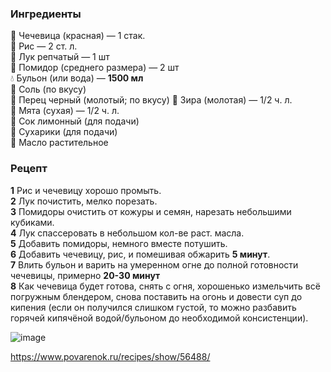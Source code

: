 ### Ингредиенты
🥯 Чечевица (красная) — 1 стак.
<br>
🍚 Рис — 2 ст. л.
<br>
🧅 Лук репчатый — 1 шт
<br>
🍅 Помидор (среднего размера) — 2 шт
<br>
💧 Бульон (или вода) — **1500 мл**
<br>
🧂 Соль (по вкусу)
<br>
🧂 Перец черный (молотый; по вкусу)
🍂 Зира (молотая) — 1/2 ч. л.
<br>
🍃 Мята (сухая) — 1/2 ч. л.
<br>
🍋 Сок лимонный (для подачи)
<br>
🥖 Сухарики (для подачи)
<br>
🧴 Масло растительное

### Рецепт 
**1** Рис и чечевицу хорошо промыть.
<br>
**2** Лук почистить, мелко порезать.
<br>
**3** Помидоры очистить от кожуры и семян, нарезать небольшими кубиками.
<br>
**4** Лук спассеровать в небольшом кол-ве раст. масла.
<br>
**5** Добавить помидоры, немного вместе потушить.
<br>
**6** Добавить чечевицу, рис, и помешивая обжарить **5 минут**.
<br>
**7** Влить бульон и варить на умеренном огне до полной готовности чечевицы, примерно **20-30 минут**
<br>
**8** Как чечевица будет готова, снять с огня, хорошенько измельчить всё погружным блендером, снова поставить на огонь и довести суп до кипения (если он получился слишком густой, то можно разбавить
горячей кипячёной водой/бульоном до необходимой консистенции).



![image](https://user-images.githubusercontent.com/100151463/214561680-8a98d1ff-e101-4401-adac-b4805caff879.png)


https://www.povarenok.ru/recipes/show/56488/
